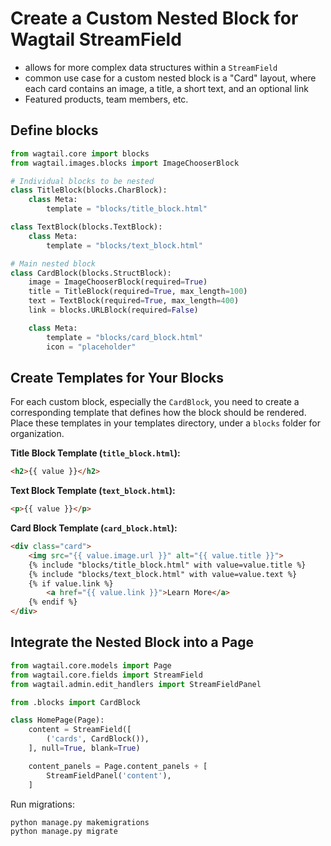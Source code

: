 # Create a Custom Nested Block for Wagtail StreamField 

- allows for more complex data structures within a `StreamField`
- common use case for a custom nested block is a "Card" layout, where each card contains an image, a title, a short text, and an optional link
- Featured products, team members, etc. 

## Define blocks 

```python
from wagtail.core import blocks
from wagtail.images.blocks import ImageChooserBlock

# Individual blocks to be nested
class TitleBlock(blocks.CharBlock):
    class Meta:
        template = "blocks/title_block.html"

class TextBlock(blocks.TextBlock):
    class Meta:
        template = "blocks/text_block.html"

# Main nested block
class CardBlock(blocks.StructBlock):
    image = ImageChooserBlock(required=True)
    title = TitleBlock(required=True, max_length=100)
    text = TextBlock(required=True, max_length=400)
    link = blocks.URLBlock(required=False)

    class Meta:
        template = "blocks/card_block.html"
        icon = "placeholder"
```

## Create Templates for Your Blocks

For each custom block, especially the `CardBlock`, you need to create a corresponding template that defines how the block should be rendered. Place these templates in your templates directory, under a `blocks` folder for organization.

**Title Block Template (`title_block.html`):**

```html
<h2>{{ value }}</h2>
```

**Text Block Template (`text_block.html`):**

```html
<p>{{ value }}</p>
```

**Card Block Template (`card_block.html`):**

```html
<div class="card">
    <img src="{{ value.image.url }}" alt="{{ value.title }}">
    {% include "blocks/title_block.html" with value=value.title %}
    {% include "blocks/text_block.html" with value=value.text %}
    {% if value.link %}
        <a href="{{ value.link }}">Learn More</a>
    {% endif %}
</div>
```

## Integrate the Nested Block into a Page

```python
from wagtail.core.models import Page
from wagtail.core.fields import StreamField
from wagtail.admin.edit_handlers import StreamFieldPanel

from .blocks import CardBlock

class HomePage(Page):
    content = StreamField([
        ('cards', CardBlock()),
    ], null=True, blank=True)

    content_panels = Page.content_panels + [
        StreamFieldPanel('content'),
    ]
```

Run migrations: 

```shell
python manage.py makemigrations
python manage.py migrate
```
